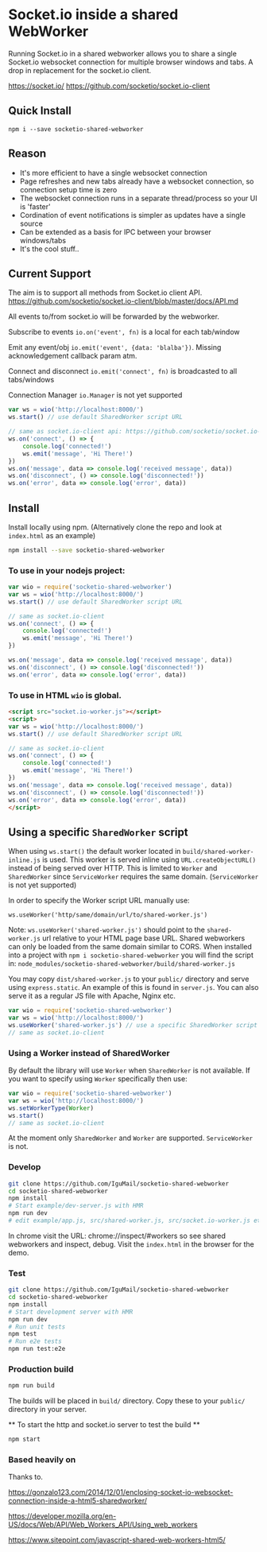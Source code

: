
# Socket.io inside a shared WebWorker

Running Socket.io in a shared webworker allows you to share a single Socket.io websocket connection for multiple browser windows and tabs. A drop in replacement for the socket.io client. 

https://socket.io/
https://github.com/socketio/socket.io-client

##  Quick Install

```
npm i --save socketio-shared-webworker
```

## Reason

* It's more efficient to have a single websocket connection
* Page refreshes and new tabs already have a websocket connection, so connection setup time is zero
* The websocket connection runs in a separate thread/process so your UI is 'faster'
* Cordination of event notifications is simpler as updates have a single source
* Can be extended as a basis for IPC between your browser windows/tabs
* It's the cool stuff..

## Current Support

The aim is to support all methods from Socket.io client API. 
https://github.com/socketio/socket.io-client/blob/master/docs/API.md

All events to/from socket.io will be forwarded by the webworker. 

Subscribe to events `io.on('event', fn)` is a local for each tab/window

Emit any event/obj `io.emit('event', {data: 'blalba'})`. Missing acknowledgement callback param atm. 

Connect and disconnect `io.emit('connect', fn)` is broadcasted to all tabs/windows

Connection Manager `io.Manager` is not yet supported

```js
var ws = wio('http://localhost:8000/')
ws.start() // use default SharedWorker script URL

// same as socket.io-client api: https://github.com/socketio/socket.io-client
ws.on('connect', () => {
    console.log('connected!')
    ws.emit('message', 'Hi There!')
})
ws.on('message', data => console.log('received message', data))
ws.on('disconnect', () => console.log('disconnected!'))
ws.on('error', data => console.log('error', data))
```

## Install

Install locally using npm. (Alternatively clone the repo and look at `index.html` as an example)

```sh
npm install --save socketio-shared-webworker
```

### To use in your nodejs project:

```js
var wio = require('socketio-shared-webworker')
var ws = wio('http://localhost:8000/')
ws.start() // use default SharedWorker script URL

// same as socket.io-client
ws.on('connect', () => {
    console.log('connected!')
    ws.emit('message', 'Hi There!')
})

ws.on('message', data => console.log('received message', data))
ws.on('disconnect', () => console.log('disconnected!'))
ws.on('error', data => console.log('error', data))
```

### To use in HTML `wio` is global.

```html
<script src="socket.io-worker.js"></script>
<script>
var ws = wio('http://localhost:8000/')
ws.start() // use default SharedWorker script URL

// same as socket.io-client
ws.on('connect', () => {
    console.log('connected!')
    ws.emit('message', 'Hi There!')
})
ws.on('message', data => console.log('received message', data))
ws.on('disconnect', () => console.log('disconnected!'))
ws.on('error', data => console.log('error', data))
</script>
```

## Using a specific `SharedWorker` script

When using `ws.start()` the default worker located in `build/shared-worker-inline.js` is used. This worker is served inline using `URL.createObjectURL()` instead of being served over HTTP. This is limited to `Worker` and `SharedWorker` since `ServiceWorker` requires the same domain. (`ServiceWorker` is not yet supported)

In order to specify the Worker script URL manually use: 

```
ws.useWorker('http/same/domain/url/to/shared-worker.js')
```

Note: `ws.useWorker('shared-worker.js')` should point to the `shared-worker.js` url relative to your HTML page base URL. 
Shared webworkers can only be loaded from the same domain similar to CORS. 
When installed into a project with `npm i socketio-shared-webworker` you will find the script in: `node_modules/socketio-shared-webworker/build/shared-worker.js`

You may copy `dist/shared-worker.js` to your `public/` directory and serve using `express.static`. 
An example of this is found in `server.js`. 
You can also serve it as a regular JS file with Apache, Nginx etc. 

```js
var wio = require('socketio-shared-webworker')
var ws = wio('http://localhost:8000/')
ws.useWorker('shared-worker.js') // use a specific SharedWorker script URL
// same as socket.io-client
```


### Using a Worker instead of SharedWorker

By default the library will use `Worker` when `SharedWorker` is not available. 
If you want to specify using `Worker` specifically then use: 

```js
var wio = require('socketio-shared-webworker')
var ws = wio('http://localhost:8000/')
ws.setWorkerType(Worker)
ws.start()
// same as socket.io-client
```

At the moment only `SharedWorker` and `Worker` are supported. `ServiceWorker` is not. 

### Develop

```bash
git clone https://github.com/IguMail/socketio-shared-webworker
cd socketio-shared-webworker
npm install
# Start example/dev-server.js with HMR
npm run dev
# edit example/app.js, src/shared-worker.js, src/socket.io-worker.js etc.
``` 

In chrome visit the URL: chrome://inspect/#workers so see shared webworkers and inspect, debug.
Visit the `index.html` in the browser for the demo. 

### Test

```bash
git clone https://github.com/IguMail/socketio-shared-webworker
cd socketio-shared-webworker
npm install
# Start development server with HMR
npm run dev
# Run unit tests
npm test 
# Run e2e tests
npm run test:e2e
``` 

### Production build

```bash
npm run build
```

The builds will be placed in `build/` directory. Copy these to your `public/` directory in your server. 

** To start the http and socket.io server to test the build **

```bash
npm start
``` 


### Based heavily on

Thanks to.

https://gonzalo123.com/2014/12/01/enclosing-socket-io-websocket-connection-inside-a-html5-sharedworker/

https://developer.mozilla.org/en-US/docs/Web/API/Web_Workers_API/Using_web_workers

https://www.sitepoint.com/javascript-shared-web-workers-html5/
